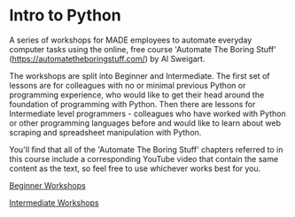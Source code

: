 # Intro to Python
A series of workshops for MADE employees to automate everyday computer tasks using the online, free course 'Automate The 
Boring Stuff' (https://automatetheboringstuff.com/) by Al Sweigart.

The workshops are split into Beginner and Intermediate. The first set of lessons are for colleagues with no or minimal 
previous Python or programming experience, who would like to get their head around the foundation of programming with 
Python. Then there are lessons for Intermediate level programmers - colleagues who have worked with Python or other 
programming languages before and would like to learn about web scraping and spreadsheet manipulation with Python.

You'll find that all of the 'Automate The Boring Stuff' chapters referred to in this course include a corresponding
YouTube video that contain the same content as the text, so feel free to use whichever works best for you.

[Beginner Workshops](/beginner/beginner.md)

[Intermediate Workshops](/intermediate/intermediate.md)


